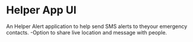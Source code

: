 # Helper App UI

An Helper Alert application to help send SMS alerts to theyour emergency contacts.
-Option to share live location and message with people.

